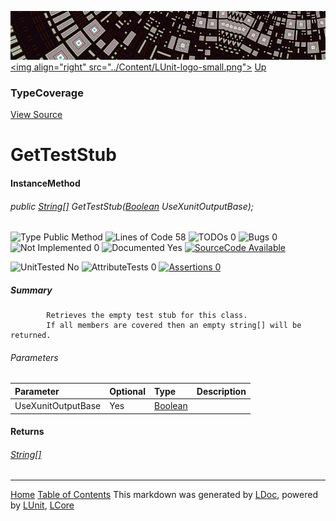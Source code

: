 ![](../Content/LUnit-banner-small.png "")
[&lt;img align=&quot;right&quot; src=&quot;../Content/LUnit-logo-small.png&quot;&gt;](../../README.md)
[Up](TypeCoverage.md)

### TypeCoverage
[View Source](../Coverage/TypeCoverage.cs)

# GetTestStub

#### InstanceMethod

###### public [String[]](https://msdn.microsoft.com/en-us/library/system.string[].aspx) GetTestStub([Boolean](https://msdn.microsoft.com/en-us/library/system.boolean.aspx) UseXunitOutputBase);

![Type Public Method](http://b.repl.ca/v1/Type-Public%20Method-blue.png "") ![Lines of Code 58](http://b.repl.ca/v1/Lines%20of%20Code-58-blue.png "") ![TODOs 0](http://b.repl.ca/v1/TODOs-0-green.png "") ![Bugs 0](http://b.repl.ca/v1/Bugs-0-green.png "") ![Not Implemented 0](http://b.repl.ca/v1/Not%20Implemented-0-green.png "") ![Documented Yes](http://b.repl.ca/v1/Documented-Yes-brightgreen.png "") [![SourceCode Available](http://b.repl.ca/v1/SourceCode-Available-brightgreen.png "")](../Coverage/TypeCoverage.cs#L93)

![UnitTested No](http://b.repl.ca/v1/UnitTested-No-lightgrey.png "") ![AttributeTests 0](http://b.repl.ca/v1/AttributeTests-0-lightgrey.png "") [![Assertions 0](http://b.repl.ca/v1/Assertions-0-lightgrey.png "")](../Coverage/TypeCoverage.cs)

##### Summary

            Retrieves the empty test stub for this class. 
            If all members are covered then an empty string[] will be returned.
            

###### Parameters

Parameter | Optional | Type | Description
:---  | :---  | :---  | :--- 
UseXunitOutputBase | Yes | [Boolean](https://msdn.microsoft.com/en-us/library/system.boolean.aspx) | 


#### Returns

###### [String[]](https://msdn.microsoft.com/en-us/library/system.string[].aspx)



---

[Home](../../README.md) [Table of Contents](../../TableOfContents.md)
This markdown was generated by [LDoc](https://github.com/CodeSingularity/LDoc), powered by [LUnit](https://github.com/CodeSingularity/LUnit), [LCore](https://github.com/CodeSingularity/LCore)
